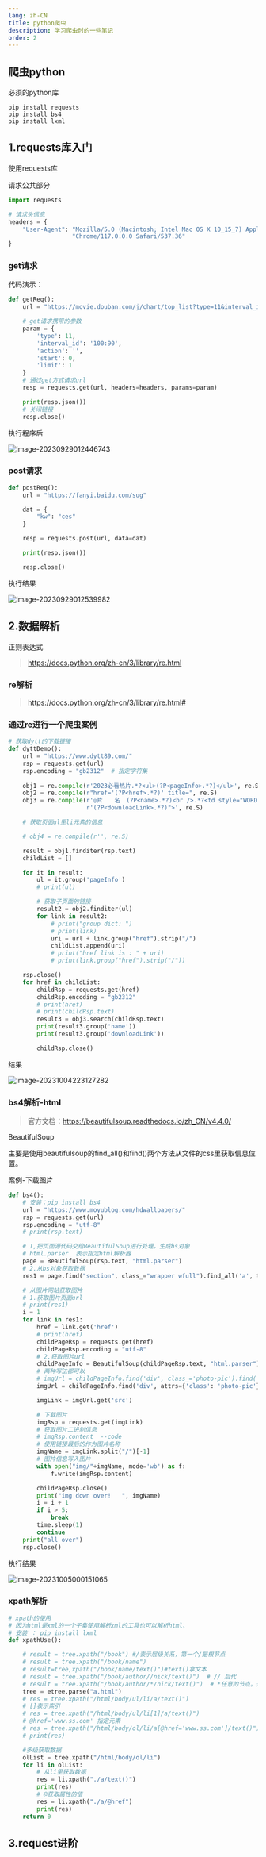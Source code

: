```yaml
---
lang: zh-CN
title: python爬虫
description: 学习爬虫时的一些笔记
order: 2
---
```


##  爬虫python



必须的python库

```shell
pip install requests
pip install bs4
pip install lxml
```



##  1.requests库入门

使用requests库

请求公共部分

```python
import requests

# 请求头信息
headers = {
    "User-Agent": "Mozilla/5.0 (Macintosh; Intel Mac OS X 10_15_7) AppleWebKit/537.36 (KHTML, like Gecko) "
                  "Chrome/117.0.0.0 Safari/537.36"
}
```



###  get请求

代码演示：

```python
def getReq():
    url = "https://movie.douban.com/j/chart/top_list?type=11&interval_id=100%3A90&action=&start=0&limit=1"

    # get请求携带的参数
    param = {
        'type': 11,
        'interval_id': '100:90',
        'action': '',
        'start': 0,
        'limit': 1
    }
    # 通过get方式请求url
    resp = requests.get(url, headers=headers, params=param)

    print(resp.json())
    # 关闭链接
    resp.close()
```

执行程序后

![image-20230929012446743](img//image-20230929012446743.png)



###  post请求

```python
def postReq():
    url = "https://fanyi.baidu.com/sug"

    dat = {
        "kw": "ces"
    }

    resp = requests.post(url, data=dat)

    print(resp.json())

    resp.close()
```

执行结果

![image-20230929012539982](img//image-20230929012539982.png)

##  2.数据解析

正则表达式

> https://docs.python.org/zh-cn/3/library/re.html



###  re解析

> https://docs.python.org/zh-cn/3/library/re.html#

###   通过re进行一个爬虫案例

```python
# 获取dytt的下载链接
def dyttDemo():
    url = "https://www.dytt89.com/"
    rsp = requests.get(url)
    rsp.encoding = "gb2312"  # 指定字符集
    
    obj1 = re.compile(r'2023必看热片.*?<ul>(?P<pageInfo>.*?)</ul>', re.S)
    obj2 = re.compile(r"href='(?P<href>.*?)' title=", re.S)
    obj3 = re.compile(r'◎片　　名　(?P<name>.*?)<br />.*?<td style="WORD-WRAP: break-word" bgcolor="#fdfddf"><a href="'
                      r'(?P<downloadLink>.*?)">', re.S)

    # 获取页面ul里li元素的信息

    # obj4 = re.compile(r'', re.S)

    result = obj1.finditer(rsp.text)
    childList = []

    for it in result:
        ul = it.group('pageInfo')
        # print(ul)

        # 获取子页面的链接
        result2 = obj2.finditer(ul)
        for link in result2:
            # print("group dict: ")
            # print(link)
            uri = url + link.group("href").strip("/")
            childList.append(uri)
            # print("href link is : " + uri)
            # print(link.group("href").strip("/"))

    rsp.close()
    for href in childList:
        childRsp = requests.get(href)
        childRsp.encoding = "gb2312"
        # print(href)
        # print(childRsp.text)
        result3 = obj3.search(childRsp.text)
        print(result3.group('name'))
        print(result3.group('downloadLink'))

        childRsp.close()
```

结果

![image-20231004223127282](img//image-20231004223127282.png)





###  bs4解析-html

> 官方文档：https://beautifulsoup.readthedocs.io/zh_CN/v4.4.0/

BeautifulSoup

主要是使用beautifulsoup的find_all()和find()两个方法从文件的css里获取信息位置。

案例-下载图片

```python
def bs4():
    # 安装：pip install bs4
    url = "https://www.moyublog.com/hdwallpapers/"
    rsp = requests.get(url)
    rsp.encoding = "utf-8"
    # print(rsp.text)

    # I,把页面源代码交给BeautifulSoup进行处理，生成bs对象
    # html.parser  表示指定html解析器
    page = BeautifulSoup(rsp.text, "html.parser")
    # 2.从bs对象获取数据
    res1 = page.find("section", class_="wrapper wfull").find_all('a', target="_blank")

    # 从图片网站获取图片
    # 1.获取图片页面url
    # print(res1)
    i = 1
    for link in res1:
        href = link.get('href')
        # print(href)
        childPageRsp = requests.get(href)
        childPageRsp.encoding = "utf-8"
        # 2.获取图片url
        childPageInfo = BeautifulSoup(childPageRsp.text, "html.parser")
        # 两种写法都可以
        # imgUrl = childPageInfo.find('div', class_='photo-pic').find('img')
        imgUrl = childPageInfo.find('div', attrs={'class': 'photo-pic'}).find('img')

        imgLink = imgUrl.get('src')

        # 下载图片
        imgRsp = requests.get(imgLink)
        # 获取图片二进制信息
        # imgRsp.content  --code
        # 使用链接最后的作为图片名称
        imgName = imgLink.split("/")[-1]
        # 图片信息写入图片
        with open("img/"+imgName, mode='wb') as f:
            f.write(imgRsp.content)

        childPageRsp.close()
        print("img down over!   ", imgName)
        i = i + 1
        if i > 5:
            break
        time.sleep(1)
        continue
    print("all over")
    rsp.close()
```

执行结果

![image-20231005000151065](img//image-20231005000151065.png)

###  xpath解析

```python
# xpath的使用
# 因为html是xml的一个子集使用解析xml的工具也可以解析html、
# 安装 ： pip install lxml
def xpathUse():

    # result = tree.xpath("/book") #/表示层级关系，第一个/是根节点
    # result = tree.xpath("/book/name")
    # result=tree,xpath("/book/name/text()")#text()拿文本
    # result = tree.xpath("/book/author//nick/text()")  # // 后代
    # result = tree.xpath("/book/author/*/nick/text()")  # *任意的节点。通配符（会儿）
    tree = etree.parse("a.html")
    # res = tree.xpath("/html/body/ul/li/a/text()")
    # []表示索引
    # res = tree.xpath("/html/body/ul/li[1]/a/text()")
    # @href='www.ss.com' 指定元素
    # res = tree.xpath("/html/body/ol/li/a[@href='www.ss.com']/text()")
    # print(res)

    #多级获取数据
    olList = tree.xpath("/html/body/ol/li")
    for li in olList:
        # 从li里获取数据
        res = li.xpath("./a/text()")
        print(res)
        # @获取属性的值
        res = li.xpath("./a/@href")
        print(res)
    return 0
```



##  3.request进阶

